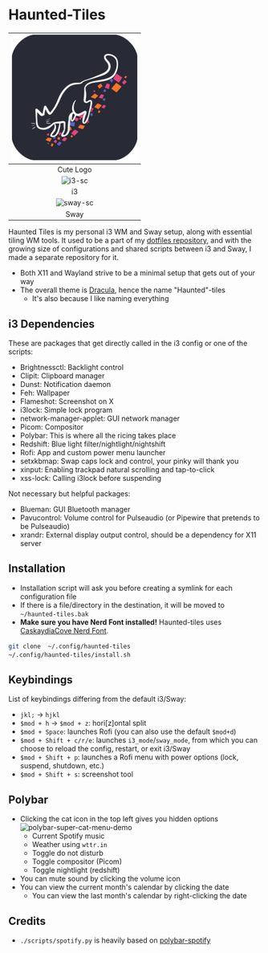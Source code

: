 # Haunted-Tiles

| <img src="./assets/haunted-tiles-logo.png" width="250" alt="Haunted Tiles logo"> |
|:--:|
| Cute Logo |
| ![i3-sc](./assets/i3-sc.png) |
| i3 |
| ![sway-sc]() |
| Sway |


Haunted Tiles is my personal i3 WM and Sway setup, along with essential tiling WM tools.
It used to be a part of my [dotfiles repository](https://github.com/theopn/dotfile), and with the growing size of configurations and shared scripts between i3 and Sway, I made a separate repository for it.

- Both X11 and Wayland strive to be a minimal setup that gets out of your way
- The overall theme is [Dracula](https://draculatheme.com/contribute), hence the name "Haunted"-tiles
    - It's also because I like naming everything

## i3 Dependencies

These are packages that get directly called in the i3 config or one of the scripts:

- Brightnessctl: Backlight control
- Clipit: Clipboard manager
- Dunst: Notification daemon
- Feh: Wallpaper
- Flameshot: Screenshot on X
- i3lock: Simple lock program
- network-manager-applet: GUI network manager
- Picom: Compositor
- Polybar: This is where all the ricing takes place
- Redshift: Blue light filter/nightlight/nightshift
- Rofi: App and custom power menu launcher
- setxkbmap: Swap caps lock and control, your pinky will thank you
- xinput: Enabling trackpad natural scrolling and tap-to-click
- xss-lock: Calling i3lock before suspending

Not necessary but helpful packages:

- Blueman: GUI Bluetooth manager
- Pavucontrol: Volume control for Pulseaudio (or Pipewire that pretends to be Pulseaudio)
- xrandr: External display output control, should be a dependency for X11 server

## Installation

- Installation script will ask you before creating a symlink for each configuration file
- If there is a file/directory in the destination, it will be moved to `~/haunted-tiles.bak`
- **Make sure you have Nerd Font installed!**
    Haunted-tiles uses [CaskaydiaCove Nerd Font](https://www.nerdfonts.com/font-downloads).

```bash
git clone  ~/.config/haunted-tiles
~/.config/haunted-tiles/install.sh
```

## Keybindings

List of keybindings differing from the default i3/Sway:

- `jkl;` -> `hjkl`
- `$mod + h` -> `$mod + z`: hori[z]ontal split
- `$mod + Space`: launches Rofi (you can also use the default `$mod+d`)
- `$mod + Shift + c/r/e`: launches `i3_mode`/`sway_mode`, from which you can choose to reload the config, restart, or exit i3/Sway
- `$mod + Shift + p`: launches a Rofi menu with power options (lock, suspend, shutdown, etc.)
- `$mod + Shift + s`: screenshot tool

## Polybar

- Clicking the cat icon in the top left gives you hidden options
    ![polybar-super-cat-menu-demo](./assets/polybar-super-cat-menu-demo.png)
    - Current Spotify music
    - Weather using `wttr.in`
    - Toggle do not disturb
    - Toggle compositor (Picom)
    - Toggle nightlight (redshift)
- You can mute sound by clicking the volume icon
- You can view the current month's calendar by clicking the date
    - You can view the last month's calendar by right-clicking the date

## Credits

- `./scripts/spotify.py` is heavily based on [polybar-spotify](https://github.com/Jvanrhijn/polybar-spotify/blob/master/spotify_status.py)


